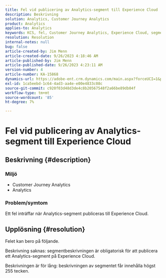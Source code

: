 ```yaml
---
title: Fel vid publicering av Analytics-segment till Experience Cloud
description: Beskrivning
solution: Analytics, Customer Journey Analytics
product: Analytics
applies-to: Analytics
keywords: KCS, fel, Customer Journey Analytics, Experience Cloud, segment, publicering
resolution: Resolution
internal-notes: null
bug: false
article-created-by: Jim Menn
article-created-date: 9/26/2023 4:18:46 AM
article-published-by: Jim Menn
article-published-date: 9/26/2023 4:23:11 AM
version-number: 4
article-number: KA-15868
dynamics-url: https://adobe-ent.crm.dynamics.com/main.aspx?forceUCI=1&pagetype=entityrecord&etn=knowledgearticle&id=0cb090c6-235c-ee11-be6f-6045bd006268
exl-id: 1ca5eebd-1c64-4ad3-aa4e-e00e4833c08c
source-git-commit: c920f03d48d3de4c8b20567548f2a66be89db04f
workflow-type: tm+mt
source-wordcount: '85'
ht-degree: 7%

---
```


# Fel vid publicering av Analytics-segment till Experience Cloud

## Beskrivning {#description}


### <b>Miljö</b>

- Customer Journey Analytics
- Analytics 




### <b>Problem/symtom</b>

Ett fel inträffar när Analytics-segment publiceras till Experience Cloud.


## Upplösning {#resolution}


Felet kan bero på följande.

Beskrivning saknas: segmentbeskrivningen är obligatorisk för att publicera ett Analytics-segment på Experience Cloud.

Beskrivningen är för lång: beskrivningen av segmentet får innehålla högst 255 tecken.
